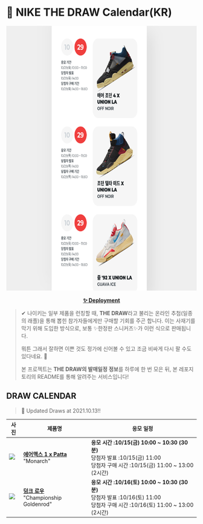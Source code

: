 # 👟 NIKE THE DRAW Calendar(KR)

<div align="center">
  <a href="https://junhoyeo.github.io/NIKE-THE-DRAW-Calendar/">
    <img src="./docs/images/preview.png" alt="Preview image of deployed application" height="700px" width="700px" />
  </a>
</div>

<p align="center">
  <a href="https://junhoyeo.github.io/NIKE-THE-DRAW-Calendar/">
    <strong>✨ Deployment</strong>
  </a>
</p>

> ✔ 나이키는 일부 제품을 런칭할 때, **THE DRAW**라고 불리는 온라인 추첨(일종의 래플)을 통해 뽑힌 참가자들에게만 구매할 기회를 주곤 합니다. 이는 사재기를 막기 위해 도입한 방식으로, 보통 ✨한정판 스니커즈✨가 이런 식으로 판매됩니다.
>
> 뭐튼 그래서 잘하면 이쁜 것도 정가에 신어볼 수 있고 조금 비싸게 다시 팔 수도 있다네요. 🤭
>
> 본 프로젝트는 **THE DRAW의 발매일정 정보**를 하루에 한 번 모은 뒤, 본 레포지토리의 README를 통해 알려주는 서비스입니다!

## DRAW CALENDAR

<!-- DRAW CALENDAR: START -->

> 👟 Updated Draws at 2021.10.13‼️

| 사진 | 제품명 | 응모 일정 |
| --- | ---- | ------- |
| <img src="https://static-breeze.nike.co.kr/kr/ko_kr/cmsstatic/product/DH1348-001/d907393e-1b8b-4de1-90c9-5cb9d8a6a2a4_primary.jpg?snkrBrowse" width="256" /> | <a href="https://www.nike.com/kr/launch/t/men/fw/nike-sportswear/DH1348-001/suua81/nike-air-max-1-p"><strong>에어맥스 1 x Patta</strong><br /></a> "Monarch" | <strong>응모 시간 :10/15(금) 10:00 ~ 10:30 (30분)</strong><br />당첨자 발표 :10/15(금) 11:00<br />당첨자 구매 시간 :10/15(금) 11:00 ~ 13:00 (2시간) |
| <img src="https://static-breeze.nike.co.kr/kr/ko_kr/cmsstatic/product/DD1391-004/913567a6-92a2-4642-8e0e-46e7b4a370df_primary.jpg?snkrBrowse" width="256" /> | <a href="https://www.nike.com/kr/launch/t/men/fw/nike-sportswear/DD1391-004/nvkd53/nike-dunk-low-retro"><strong>덩크 로우</strong><br /></a> "Championship Goldenrod" | <strong>응모 시간 :10/16(토) 10:00 ~ 10:30 (30분)</strong><br />당첨자 발표 :10/16(토) 11:00<br />당첨자 구매 시간 :10/16(토) 11:00 ~ 13:00 (2시간) |

<!-- DRAW CALENDAR: END -->
